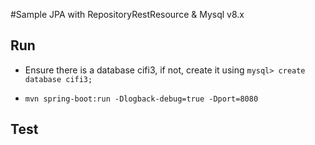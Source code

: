 #Sample JPA with RepositoryRestResource & Mysql v8.x

## Run

* Ensure there is a database cifi3, if not, create it using `mysql> create database cifi3;`

* `mvn spring-boot:run -Dlogback-debug=true -Dport=8080`

## Test
